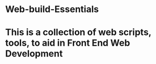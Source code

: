 # Web-build-Essentials

# This is a collection of web scripts, tools, to aid in Front End Web Development
